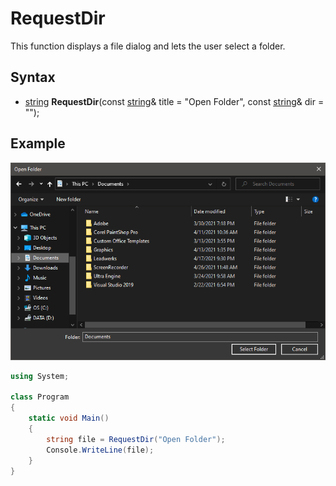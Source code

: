 # RequestDir #
This function displays a file dialog and lets the user select a folder.

## Syntax ##
- [string](https://docs.microsoft.com/en-us/dotnet/csharp/language-reference/builtin-types/string) **RequestDir**(const [string](https://docs.microsoft.com/en-us/dotnet/csharp/language-reference/builtin-types/string)& title = "Open Folder", const [string](https://docs.microsoft.com/en-us/dotnet/csharp/language-reference/builtin-types/string)& dir = "");

## Example

![](https://github.com/Leadwerks/Documentation/raw/master/Images/RequestDir.png)

```csharp
using System;

class Program
{
    static void Main()
    {
        string file = RequestDir("Open Folder");
        Console.WriteLine(file);
    }
}
```